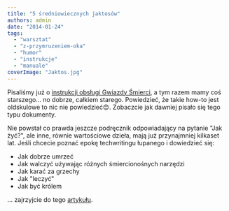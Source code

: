 ```yaml
---
title: "5 średniowiecznych jaktosów"
authors: admin
date: "2014-01-24"
tags:
  - "warsztat"
  - "z-przymruzeniem-oka"
  - "humor"
  - "instrukcje"
  - "manuale"
coverImage: "Jaktos.jpg"
---
```


Pisaliśmy już o
[instrukcji obsługi Gwiazdy Śmierci](http://techwriter.pl/ten-dokument-warto-miec-pod-reka/),
a tym razem mamy coś starszego... no dobrze, całkiem starego. Powiedzieć, że
takie how-to jest oldskulowe to nic nie powiedzieć😊. Zobaczcie jak dawniej
pisało się tego typu dokumenty.

Nie powstał co prawda jeszcze podręcznik odpowiadający na pytanie "Jak żyć?",
ale inne, równie wartościowe dzieła, mają już przynajmniej kilkaset lat. Jeśli
chcecie poznać epokę techwritingu łupanego i dowiedzieć się:

- Jak dobrze umrzeć
- Jak walczyć używając różnych śmiercionośnych narzędzi
- Jak karać za grzechy
- Jak "leczyć"
- Jak być królem

... zajrzyjcie do tego
[artykułu](http://mentalfloss.com/article/52725/5-how-manuals-middle-ages).

